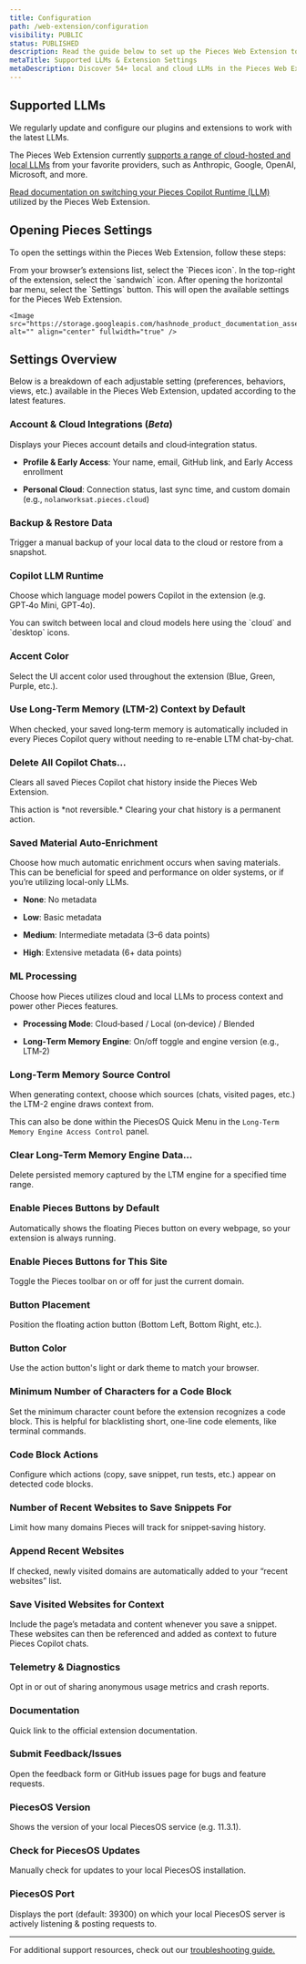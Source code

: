 ```yaml
---
title: Configuration
path: /web-extension/configuration
visibility: PUBLIC
status: PUBLISHED
description: Read the guide below to set up the Pieces Web Extension to fit your workflow and preferences.
metaTitle: Supported LLMs & Extension Settings
metaDescription: Discover 54+ local and cloud LLMs in the Pieces Web Extension, learn to configure Copilot runtimes, adjust settings, and switch models seamlessly.
---
```


## Supported LLMs

We regularly update and configure our plugins and extensions to work with the latest LLMs.

The Pieces Web Extension currently [supports a range of cloud-hosted and local LLMs](/products/large-language-models) from your favorite providers, such as Anthropic, Google, OpenAI, Microsoft, and more.

[Read documentation on switching your Pieces Copilot Runtime (LLM)](/products/web-extension/copilot/llm-settings#how-to-configure-your-llm-runtime) utilized by the Pieces Web Extension.

## Opening Pieces Settings

To open the settings within the Pieces Web Extension, follow these steps:

<Steps>
  <Step title="Open the Pieces Web Extension">
    From your browser’s extensions list, select the `Pieces icon`.
  </Step>

  <Step title="Click the Three Bars">
    In the top-right of the extension, select the `sandwich` icon.
  </Step>

  <Step title="Open the Settings">
    After opening the horizontal bar menu, select the `Settings` button. This will open the available settings for the Pieces Web Extension.

    <Image src="https://storage.googleapis.com/hashnode_product_documentation_assets/web_extension/configuration/opening_settings.gif" alt="" align="center" fullwidth="true" />
  </Step>
</Steps>

## Settings Overview

Below is a breakdown of each adjustable setting (preferences, behaviors, views, etc.) available in the Pieces Web Extension, updated according to the latest features.

### Account & Cloud Integrations (*Beta*)

Displays your Pieces account details and cloud‑integration status.

* **Profile & Early Access**: Your name, email, GitHub link, and Early Access enrollment

* **Personal Cloud**: Connection status, last sync time, and custom domain (e.g., `nolanworksat.pieces.cloud`)

### Backup & Restore Data

Trigger a manual backup of your local data to the cloud or restore from a snapshot.

### Copilot LLM Runtime

Choose which language model powers Copilot in the extension (e.g. GPT‑4o Mini, GPT‑4o).

<Callout type="tip">
  You can switch between local and cloud models here using the `cloud` and `desktop` icons.
</Callout>

### Accent Color

Select the UI accent color used throughout the extension (Blue, Green, Purple, etc.).

### Use Long‑Term Memory (LTM-2) Context by Default

When checked, your saved long‑term memory is automatically included in every Pieces Copilot query without needing to re-enable LTM chat-by-chat.

### Delete All Copilot Chats…

Clears all saved Pieces Copilot chat history inside the Pieces Web Extension.

<Callout type="alert">
  This action is *not reversible.* Clearing your chat history is a permanent action.
</Callout>

### Saved Material Auto‑Enrichment

Choose how much automatic enrichment occurs when saving materials. This can be beneficial for speed and performance on older systems, or if you’re utilizing local-only LLMs.

* **None**: No metadata

* **Low**: Basic metadata

* **Medium**: Intermediate metadata (3–6 data points)

* **High**: Extensive metadata (6+ data points)

### ML Processing

Choose how Pieces utilizes cloud and local LLMs to process context and power other Pieces features.

* **Processing Mode**: Cloud‑based / Local (on‑device) / Blended

* **Long‑Term Memory Engine**: On/off toggle and engine version (e.g., LTM‑2)

### Long‑Term Memory Source Control

When generating context, choose which sources (chats, visited pages, etc.) the LTM-2 engine draws context from.

This can also be done within the PiecesOS Quick Menu in the `Long-Term Memory Engine Access Control` panel.

### Clear Long‑Term Memory Engine Data…

Delete persisted memory captured by the LTM engine for a specified time range.

### Enable Pieces Buttons by Default

Automatically shows the floating Pieces button on every webpage, so your extension is always running.

### Enable Pieces Buttons for This Site

Toggle the Pieces toolbar on or off for just the current domain.

### Button Placement

Position the floating action button (Bottom Left, Bottom Right, etc.).

### Button Color

Use the action button's light or dark theme to match your browser.

### Minimum Number of Characters for a Code Block

Set the minimum character count before the extension recognizes a code block. This is helpful for blacklisting short, one-line code elements, like terminal commands.

### Code Block Actions

Configure which actions (copy, save snippet, run tests, etc.) appear on detected code blocks.

### Number of Recent Websites to Save Snippets For

Limit how many domains Pieces will track for snippet‑saving history.

### Append Recent Websites

If checked, newly visited domains are automatically added to your “recent websites” list.

### Save Visited Websites for Context

Include the page’s metadata and content whenever you save a snippet. These websites can then be referenced and added as context to future Pieces Copilot chats.

### Telemetry & Diagnostics

Opt in or out of sharing anonymous usage metrics and crash reports.

### Documentation

Quick link to the official extension documentation.

### Submit Feedback/Issues

Open the feedback form or GitHub issues page for bugs and feature requests.

### PiecesOS Version

Shows the version of your local PiecesOS service (e.g. 11.3.1).

### Check for PiecesOS Updates

Manually check for updates to your local PiecesOS installation.

### PiecesOS Port

Displays the port (default: 39300) on which your local PiecesOS server is actively listening & posting requests to.

***

For additional support resources, check out our [troubleshooting guide.](/products/web-extension/troubleshooting)